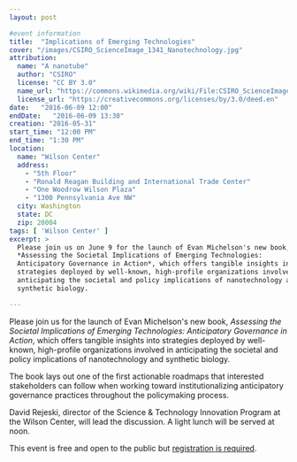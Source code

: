 ```yaml
---
layout: post

#event information
title:  "Implications of Emerging Technologies"
cover: "/images/CSIRO_ScienceImage_1341_Nanotechnology.jpg"
attribution:
  name: "A nanotube"
  author: "CSIRO"
  license: "CC BY 3.0"
  name_url: "https://commons.wikimedia.org/wiki/File:CSIRO_ScienceImage_1341_Nanotechnology.jpg"
  license_url: "https://creativecommons.org/licenses/by/3.0/deed.en"
date:   "2016-06-09 12:00"
endDate:   "2016-06-09 13:30"
creation: "2016-05-31"
start_time: "12:00 PM"
end_time: "1:30 PM"
location:
  name: "Wilson Center"
  address:
    - "5th Floor"
    - "Ronald Reagan Building and International Trade Center"
    - "One Woodrow Wilson Plaza"
    - "1300 Pennsylvania Ave NW"
  city: Washington
  state: DC
  zip: 20004
tags: [ 'Wilson Center' ]
excerpt: >
  Please join us on June 9 for the launch of Evan Michelson's new book,
  *Assessing the Societal Implications of Emerging Technologies:
  Anticipatory Governance in Action*, which offers tangible insights into
  strategies deployed by well-known, high-profile organizations involved in
  anticipating the societal and policy implications of nanotechnology and
  synthetic biology.

---
```


Please join us for the launch of Evan Michelson's new book, *Assessing the
Societal Implications of Emerging Technologies: Anticipatory Governance in
Action*, which offers tangible insights into strategies deployed by
well-known, high-profile organizations involved in anticipating the societal
and policy implications of nanotechnology and synthetic biology.

The book lays out one of the first actionable roadmaps that interested
stakeholders can follow when working toward institutionalizing anticipatory
governance practices throughout the policymaking process.

David Rejeski, director of the Science & Technology Innovation Program at
the Wilson Center, will lead the discussion. A light lunch will be served
at noon.

This event is free and open to the public but [registration is
required](http://pages.wilsoncenter.org/06.09.2016AssessingtheSocietalImplicationsofEmergingTechnologiesBookLaunch_Registration.html).
